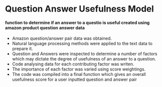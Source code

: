 # Question Answer Usefulness Model
#### function to determine if an answer to a questio is useful created using amazon product question answer data

- Amazon question/answer pair data was obtained.
- Natural language processing methods were applied to the text data to prepare it.
- Question and Answers were inspected to determine a number of factors which may dictate the degree of usefulness of an answer to a question.
- Code analysing data for each contributing factor was writen.
- The importance of each factor was varied using score weightings.
- The code was compiled into a final function which gives an overall usefulness score for a user inputted question and answer pair 
